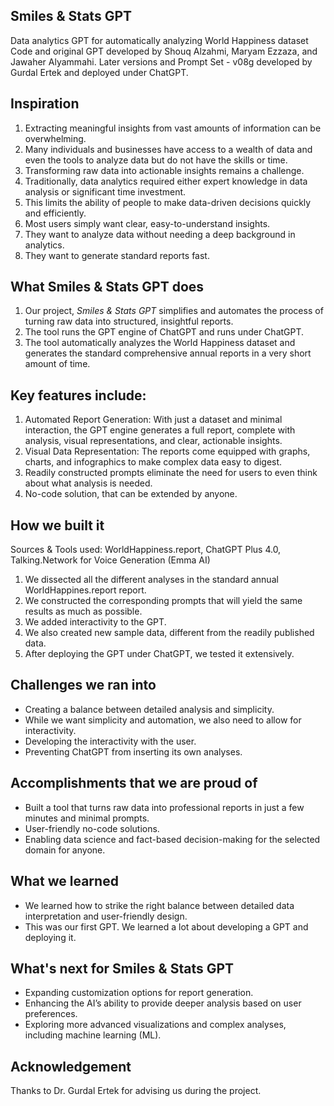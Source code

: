 ## Smiles & Stats GPT
Data analytics GPT for automatically analyzing World Happiness dataset
Code and original GPT developed by Shouq Alzahmi, Maryam Ezzaza, and Jawaher Alyammahi.
Later versions and Prompt Set - v08g developed by Gurdal Ertek and deployed under ChatGPT.

## Inspiration
1. Extracting meaningful insights from vast amounts of information can be overwhelming. 
2. Many individuals and businesses have access to a wealth of data and even the tools to analyze data but do not have the skills or time.
3. Transforming raw data into actionable insights remains a challenge.
4. Traditionally, data analytics required either expert knowledge in data analysis or significant time investment. 
5. This limits the ability of people to make data-driven decisions quickly and efficiently.
6. Most users simply want clear, easy-to-understand insights.
7. They want to analyze data without needing a deep background in analytics.
8. They want to generate standard reports fast.

## What Smiles & Stats GPT does
1. Our project, *Smiles & Stats GPT* simplifies and automates the process of turning raw data into structured, insightful reports. 
2. The tool runs the GPT engine of ChatGPT and runs under ChatGPT.
3. The tool automatically analyzes the World Happiness dataset and generates the standard comprehensive annual reports in a very short amount of time. 


## Key features include:
1. Automated Report Generation: With just a dataset and minimal interaction, the GPT engine generates a full report, complete with analysis, visual representations, and clear, actionable insights.
2. Visual Data Representation: The reports come equipped with graphs, charts, and infographics to make complex data easy to digest.
3. Readily constructed prompts eliminate the need for users to even think about what analysis is needed.
4. No-code solution, that can be extended by anyone.

## How we built it
Sources & Tools used: WorldHappiness.report, ChatGPT Plus 4.0, Talking.Network for Voice Generation (Emma AI)
1. We dissected all the different analyses in the standard annual WorldHappines.report report. 
2. We constructed the corresponding prompts that will yield the same results as much as possible.
3. We added interactivity to the GPT.
4. We also created new sample data, different from the readily published data. 
5. After deploying the GPT under ChatGPT, we tested it extensively.

## Challenges we ran into
- Creating a balance between detailed analysis and simplicity.
- While we want simplicity and automation, we also need to allow for interactivity.
- Developing the interactivity with the user.
- Preventing ChatGPT from inserting its own analyses.

## Accomplishments that we are proud of
- Built a tool that turns raw data into professional reports in just a few minutes and minimal prompts. 
- User-friendly no-code solutions.
- Enabling data science and fact-based decision-making for the selected domain for anyone.

## What we learned
- We learned how to strike the right balance between detailed data interpretation and user-friendly design.
- This was our first GPT. We learned a lot about developing a GPT and deploying it.

## What's next for Smiles & Stats GPT
- Expanding customization options for report generation.
- Enhancing the AI’s ability to provide deeper analysis based on user preferences.
- Exploring more advanced visualizations and complex analyses, including machine learning (ML).

## Acknowledgement
Thanks to Dr. Gurdal Ertek for advising us during the project.
